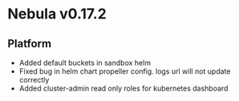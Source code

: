 # Nebula v0.17.2

## Platform
- Added default buckets in sandbox helm
- Fixed bug in helm chart propeller config. logs url will not update correctly 
- Added cluster-admin read only roles for kubernetes dashboard